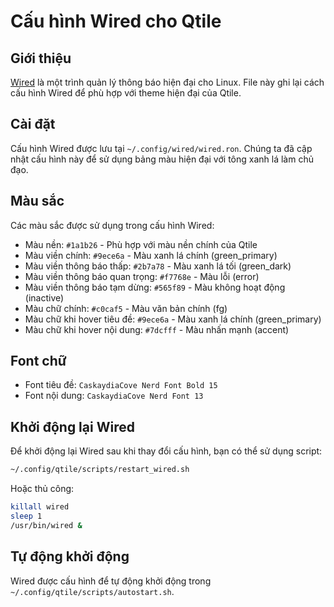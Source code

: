 # Cấu hình Wired cho Qtile

## Giới thiệu

[Wired](https://github.com/Toqozz/wired-notify) là một trình quản lý thông báo hiện đại cho Linux. File này ghi lại cách cấu hình Wired để phù hợp với theme hiện đại của Qtile.

## Cài đặt

Cấu hình Wired được lưu tại `~/.config/wired/wired.ron`. Chúng ta đã cập nhật cấu hình này để sử dụng bảng màu hiện đại với tông xanh lá làm chủ đạo.

## Màu sắc

Các màu sắc được sử dụng trong cấu hình Wired:

- Màu nền: `#1a1b26` - Phù hợp với màu nền chính của Qtile
- Màu viền chính: `#9ece6a` - Màu xanh lá chính (green_primary)
- Màu viền thông báo thấp: `#2b7a78` - Màu xanh lá tối (green_dark)
- Màu viền thông báo quan trọng: `#f7768e` - Màu lỗi (error)
- Màu viền thông báo tạm dừng: `#565f89` - Màu không hoạt động (inactive)
- Màu chữ chính: `#c0caf5` - Màu văn bản chính (fg)
- Màu chữ khi hover tiêu đề: `#9ece6a` - Màu xanh lá chính (green_primary)
- Màu chữ khi hover nội dung: `#7dcfff` - Màu nhấn mạnh (accent)

## Font chữ

- Font tiêu đề: `CaskaydiaCove Nerd Font Bold 15`
- Font nội dung: `CaskaydiaCove Nerd Font 13`

## Khởi động lại Wired

Để khởi động lại Wired sau khi thay đổi cấu hình, bạn có thể sử dụng script:

```bash
~/.config/qtile/scripts/restart_wired.sh
```

Hoặc thủ công:

```bash
killall wired
sleep 1
/usr/bin/wired &
```

## Tự động khởi động

Wired được cấu hình để tự động khởi động trong `~/.config/qtile/scripts/autostart.sh`.
